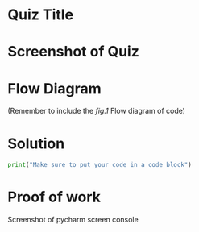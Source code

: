 # Quiz Title

# Screenshot of Quiz

# Flow Diagram
(Remember to include the *fig.1* Flow diagram of code)

# Solution
```.py
print("Make sure to put your code in a code block")
```

# Proof of work
Screenshot of pycharm screen console 

